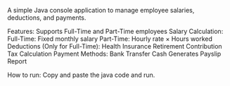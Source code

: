 A simple Java console application to manage employee salaries, deductions, and payments.


Features:
    Supports Full-Time and Part-Time employees
    Salary Calculation:
        Full-Time: Fixed monthly salary
        Part-Time: Hourly rate × Hours worked
    Deductions (Only for Full-Time):
        Health Insurance
        Retirement Contribution
        Tax Calculation
    Payment Methods:
        Bank Transfer
        Cash
    Generates Payslip Report

How to run:
   Copy and paste the java code and run.
